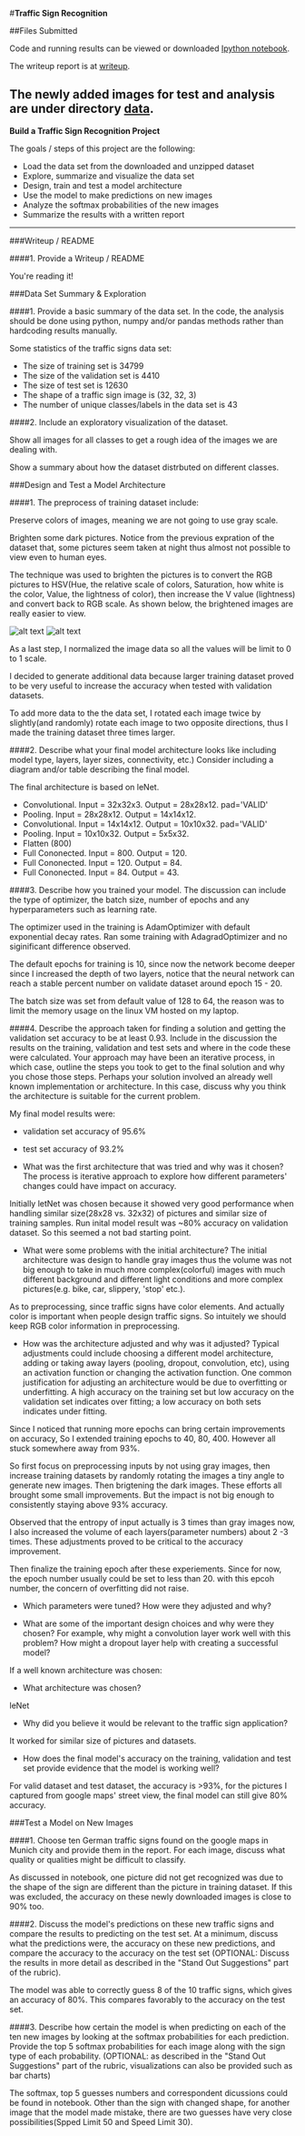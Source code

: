 #**Traffic Sign Recognition** 

##Files Submitted

Code and running results can be viewed or downloaded [Ipython notebook](https://github.com/shi-ch/CarND-Traffic-Sign-Classifier-Project/blob/master/Traffic_Sign_Classifier.ipynb). 

The writeup report is at [writeup](https://github.com/shi-ch/CarND-Traffic-Sign-Classifier-Project/blob/master/write.md).

The newly added images for test and analysis are under directory [data](https://github.com/shi-ch/CarND-Traffic-Sign-Classifier-Project/blob/master/data/).
---

**Build a Traffic Sign Recognition Project**

The goals / steps of this project are the following:
* Load the data set from the downloaded and unzipped dataset
* Explore, summarize and visualize the data set
* Design, train and test a model architecture
* Use the model to make predictions on new images
* Analyze the softmax probabilities of the new images
* Summarize the results with a written report

---
###Writeup / README

####1. Provide a Writeup / README 

You're reading it! 

###Data Set Summary & Exploration

####1. Provide a basic summary of the data set. In the code, the analysis should be done using python, numpy and/or pandas methods rather than hardcoding results manually.

Some statistics of the traffic signs data set:

* The size of training set is 34799
* The size of the validation set is 4410
* The size of test set is 12630
* The shape of a traffic sign image is (32, 32, 3)
* The number of unique classes/labels in the data set is 43

####2. Include an exploratory visualization of the dataset.

Show all images for all classes to get a rough idea of the images we are dealing with.

Show a summary about how the dataset distrbuted on different classes.

###Design and Test a Model Architecture

####1. The preprocess of training dataset include:

Preserve colors of images, meaning we are not going to use gray scale. 

Brighten some dark pictures. Notice from the previous expration of the dataset that, some pictures seem taken at night thus almost not possible to view even to human eyes.

The technique was used to brighten the pictures is to convert the RGB pictures to HSV(Hue, the relative scale of colors, Saturation, how white is the color, Value, the lightness of color), then increase the V value (lightness) and convert back to RGB scale. As shown below, the brightened images are really easier to view.

[//]: # (Image References)

[image_all]: ./all_classes.png "Figures of all classes"
[image_brightened]: ./brighten_classes.png "Brightened figures of all classes"

![alt text][image_all]
![alt text][image_brightened]

As a last step, I normalized the image data so all the values will be limit to 0 to 1 scale.

I decided to generate additional data because larger training dataset proved to be very useful to increase the accuracy when tested with validation datasets. 

To add more data to the the data set, I rotated each image twice by slightly(and randomly) rotate each image to two opposite directions, thus I made the training dataset three times larger.  

####2. Describe what your final model architecture looks like including model type, layers, layer sizes, connectivity, etc.) Consider including a diagram and/or table describing the final model.

The final architecture is based on leNet. 

* Convolutional. Input = 32x32x3. Output = 28x28x12. pad='VALID'
* Pooling. Input = 28x28x12. Output = 14x14x12.
* Convolutional. Input = 14x14x12. Output = 10x10x32. pad='VALID'
* Pooling. Input = 10x10x32. Output = 5x5x32.
* Flatten (800)
* Full Cononected. Input = 800. Output = 120.
* Full Cononected. Input = 120. Output = 84.
* Full Cononected. Input = 84. Output = 43.

####3. Describe how you trained your model. The discussion can include the type of optimizer, the batch size, number of epochs and any hyperparameters such as learning rate.

The optimizer used in the training is AdamOptimizer with default exponential decay rates. Ran some training with AdagradOptimizer and no siginificant difference observed.

The default epochs for training is 10, since now the network become deeper since I increased the depth of two layers, notice that the neural network can reach a stable percent number on validate dataset around epoch 15 - 20.

The batch size was set from default value of 128 to 64, the reason was to limit the memory usage on the linux VM hosted on my laptop.

####4. Describe the approach taken for finding a solution and getting the validation set accuracy to be at least 0.93. Include in the discussion the results on the training, validation and test sets and where in the code these were calculated. Your approach may have been an iterative process, in which case, outline the steps you took to get to the final solution and why you chose those steps. Perhaps your solution involved an already well known implementation or architecture. In this case, discuss why you think the architecture is suitable for the current problem.

My final model results were:
* validation set accuracy of 95.6%
* test set accuracy of 93.2%

* What was the first architecture that was tried and why was it chosen?
The process is iterative approach to explore how different parameters' changes could have impact on accuracy.

Initially letNet was chosen because it showed very good performance when handling similar size(28x28 vs. 32x32) of pictures and similar size of training samples. Run inital model result was ~80% accuracy on validation dataset. So this seemed a not bad starting point.

* What were some problems with the initial architecture?
The initial architecture was design to handle gray images thus the volume was not big enough to take in much more complex(colorful) images with much different background and different light conditions and more complex pictures(e.g. bike, car, slippery, 'stop' etc.).

As to preprocessing, since traffic signs have color elements. And actually color is important when people design traffic signs. So intuitely we should keep RGB color information in preprocessing. 

* How was the architecture adjusted and why was it adjusted? Typical adjustments could include choosing a different model architecture, adding or taking away layers (pooling, dropout, convolution, etc), using an activation function or changing the activation function. One common justification for adjusting an architecture would be due to overfitting or underfitting. A high accuracy on the training set but low accuracy on the validation set indicates over fitting; a low accuracy on both sets indicates under fitting.

Since I noticed that running more epochs can bring certain improvements on accuracy, So I extended training epochs to 40, 80, 400. However all stuck somewhere away from 93%.

So first focus on preprocessing inputs by not using gray images, then increase training datasets by randomly rotating the images a tiny angle to generate new images. Then brigtening the dark images. These efforts all brought some small improvements. But the impact is not big enough to consistently staying above 93% accuracy.

Observed that the entropy of input actually is 3 times than gray images now, I also increased the volume of each layers(parameter numbers) about 2 -3 times. These adjustments proved to be critical to the accuracy improvement.


Then finalize the training epoch after these experiements. Since for now, the epoch number usually could be set to less than 20. with this epcoh number, the concern of overfitting did not raise.

* Which parameters were tuned? How were they adjusted and why?

* What are some of the important design choices and why were they chosen? For example, why might a convolution layer work well with this problem? How might a dropout layer help with creating a successful model?

If a well known architecture was chosen:
* What architecture was chosen?

leNet

* Why did you believe it would be relevant to the traffic sign application?

It worked for similar size of pictures and datasets.

* How does the final model's accuracy on the training, validation and test set provide evidence that the model is working well?

For valid dataset and test dataset, the accuracy is >93%, for the pictures I captured from google maps' street view, the final model can still give 80% accuracy. 

###Test a Model on New Images

####1. Choose ten German traffic signs found on the google maps in Munich city and provide them in the report. For each image, discuss what quality or qualities might be difficult to classify.

As discussed in notebook, one picture did not get recognized was due to the shape of the sign are different than the picture in training dataset. If this was excluded, the accuracy on these newly downloaded images is close to 90% too.

####2. Discuss the model's predictions on these new traffic signs and compare the results to predicting on the test set. At a minimum, discuss what the predictions were, the accuracy on these new predictions, and compare the accuracy to the accuracy on the test set (OPTIONAL: Discuss the results in more detail as described in the "Stand Out Suggestions" part of the rubric).

The model was able to correctly guess 8 of the 10 traffic signs, which gives an accuracy of 80%. This compares favorably to the accuracy on the test set.

####3. Describe how certain the model is when predicting on each of the ten new images by looking at the softmax probabilities for each prediction. Provide the top 5 softmax probabilities for each image along with the sign type of each probability. (OPTIONAL: as described in the "Stand Out Suggestions" part of the rubric, visualizations can also be provided such as bar charts)

The softmax, top 5 guesses numbers and correspondent dicussions could be found in notebook. Other than the sign with changed shape, for another image that the model made mistake, there are two guesses have very close possibilities(Spped Limit 50 and Speed Limit 30).  



